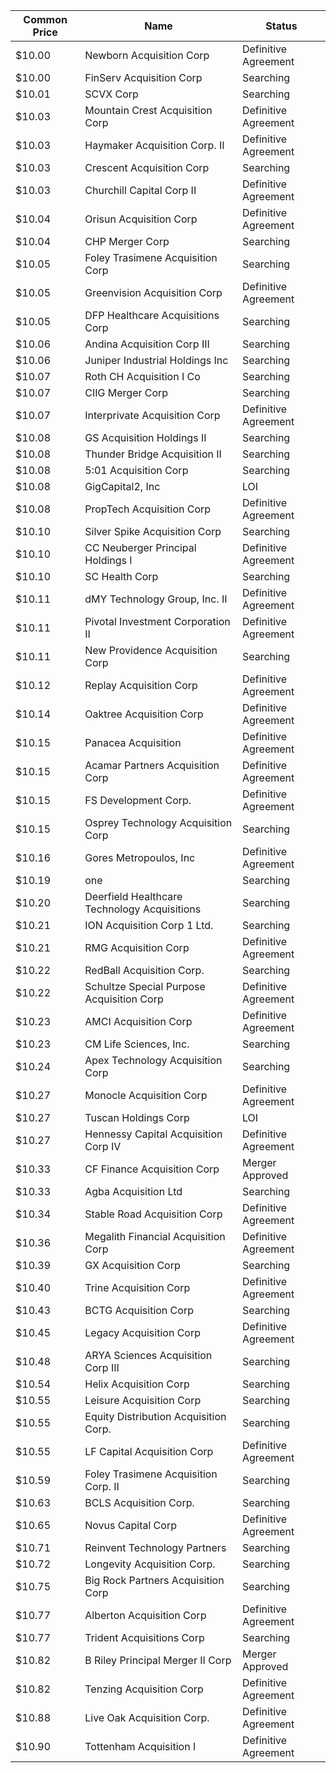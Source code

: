 Common Price  | Name                                         | Status              
------------- | -------------------------------------------- | --------------------
$10.00        | Newborn Acquisition Corp                     | Definitive Agreement
$10.00        | FinServ Acquisition Corp                     | Searching           
$10.01        | SCVX Corp                                    | Searching           
$10.03        | Mountain Crest Acquisition Corp              | Definitive Agreement
$10.03        | Haymaker Acquisition Corp. II                | Definitive Agreement
$10.03        | Crescent Acquisition Corp                    | Searching           
$10.03        | Churchill Capital Corp II                    | Definitive Agreement
$10.04        | Orisun Acquisition Corp                      | Definitive Agreement
$10.04        | CHP Merger Corp                              | Searching           
$10.05        | Foley Trasimene Acquisition Corp             | Searching           
$10.05        | Greenvision Acquisition Corp                 | Definitive Agreement
$10.05        | DFP Healthcare Acquisitions Corp             | Searching           
$10.06        | Andina Acquisition Corp III                  | Searching           
$10.06        | Juniper Industrial Holdings Inc              | Searching           
$10.07        | Roth CH Acquisition I Co                     | Searching           
$10.07        | CIIG Merger Corp                             | Searching           
$10.07        | Interprivate Acquisition Corp                | Definitive Agreement
$10.08        | GS Acquisition Holdings II                   | Searching           
$10.08        | Thunder Bridge Acquisition II                | Searching           
$10.08        | 5:01 Acquisition Corp                        | Searching           
$10.08        | GigCapital2, Inc                             | LOI                 
$10.08        | PropTech Acquisition Corp                    | Definitive Agreement
$10.10        | Silver Spike Acquisition Corp                | Searching           
$10.10        | CC Neuberger Principal Holdings I            | Definitive Agreement
$10.10        | SC Health Corp                               | Searching           
$10.11        | dMY Technology Group, Inc. II                | Definitive Agreement
$10.11        | Pivotal Investment Corporation II            | Definitive Agreement
$10.11        | New Providence Acquisition Corp              | Searching           
$10.12        | Replay Acquisition Corp                      | Definitive Agreement
$10.14        | Oaktree Acquisition Corp                     | Definitive Agreement
$10.15        | Panacea Acquisition                          | Definitive Agreement
$10.15        | Acamar Partners Acquisition Corp             | Definitive Agreement
$10.15        | FS Development Corp.                         | Definitive Agreement
$10.15        | Osprey Technology Acquisition Corp           | Searching           
$10.16        | Gores Metropoulos, Inc                       | Definitive Agreement
$10.19        | one                                          | Searching           
$10.20        | Deerfield Healthcare Technology Acquisitions | Searching           
$10.21        | ION Acquisition Corp 1 Ltd.                  | Searching           
$10.21        | RMG Acquisition Corp                         | Definitive Agreement
$10.22        | RedBall Acquisition Corp.                    | Searching           
$10.22        | Schultze Special Purpose Acquisition Corp    | Definitive Agreement
$10.23        | AMCI Acquisition Corp                        | Definitive Agreement
$10.23        | CM Life Sciences, Inc.                       | Searching           
$10.24        | Apex Technology Acquisition Corp             | Searching           
$10.27        | Monocle Acquisition Corp                     | Definitive Agreement
$10.27        | Tuscan Holdings Corp                         | LOI                 
$10.27        | Hennessy Capital Acquisition Corp IV         | Definitive Agreement
$10.33        | CF Finance Acquisition Corp                  | Merger Approved     
$10.33        | Agba Acquisition Ltd                         | Searching           
$10.34        | Stable Road Acquisition Corp                 | Definitive Agreement
$10.36        | Megalith Financial Acquisition Corp          | Definitive Agreement
$10.39        | GX Acquisition Corp                          | Searching           
$10.40        | Trine Acquisition Corp                       | Definitive Agreement
$10.43        | BCTG Acquisition Corp                        | Searching           
$10.45        | Legacy Acquisition Corp                      | Definitive Agreement
$10.48        | ARYA Sciences Acquisition Corp III           | Searching           
$10.54        | Helix Acquisition Corp                       | Searching           
$10.55        | Leisure Acquisition Corp                     | Searching           
$10.55        | Equity Distribution Acquisition Corp.        | Searching           
$10.55        | LF Capital Acquisition Corp                  | Definitive Agreement
$10.59        | Foley Trasimene Acquisition Corp. II         | Searching           
$10.63        | BCLS Acquisition Corp.                       | Searching           
$10.65        | Novus Capital Corp                           | Definitive Agreement
$10.71        | Reinvent Technology Partners                 | Searching           
$10.72        | Longevity Acquisition Corp.                  | Searching           
$10.75        | Big Rock Partners Acquisition Corp           | Searching           
$10.77        | Alberton Acquisition Corp                    | Definitive Agreement
$10.77        | Trident Acquisitions Corp                    | Searching           
$10.82        | B Riley Principal Merger II Corp             | Merger Approved     
$10.82        | Tenzing Acquisition Corp                     | Definitive Agreement
$10.88        | Live Oak Acquisition Corp.                   | Definitive Agreement
$10.90        | Tottenham Acquisition I                      | Definitive Agreement
